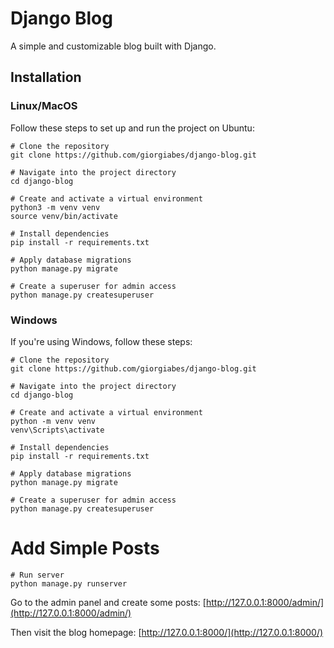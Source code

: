 # Django Blog

A simple and customizable blog built with Django.

## Installation

### **Linux/MacOS**

Follow these steps to set up and run the project on Ubuntu:

```
# Clone the repository
git clone https://github.com/giorgiabes/django-blog.git

# Navigate into the project directory
cd django-blog

# Create and activate a virtual environment
python3 -m venv venv
source venv/bin/activate

# Install dependencies
pip install -r requirements.txt

# Apply database migrations
python manage.py migrate

# Create a superuser for admin access
python manage.py createsuperuser
```
### **Windows**
If you're using Windows, follow these steps:
```
# Clone the repository
git clone https://github.com/giorgiabes/django-blog.git

# Navigate into the project directory
cd django-blog

# Create and activate a virtual environment
python -m venv venv
venv\Scripts\activate

# Install dependencies
pip install -r requirements.txt

# Apply database migrations
python manage.py migrate

# Create a superuser for admin access
python manage.py createsuperuser
```

# **Add Simple Posts**

```
# Run server
python manage.py runserver
```
Go to the admin panel and create some posts: [http://127.0.0.1:8000/admin/](http://127.0.0.1:8000/admin/)

Then visit the blog homepage: [http://127.0.0.1:8000/](http://127.0.0.1:8000/)

